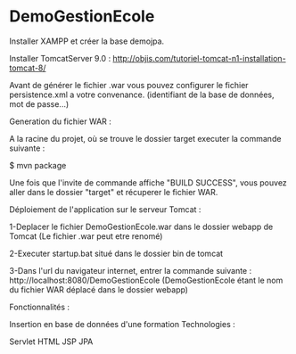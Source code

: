 # DemoGestionEcole

Installer XAMPP et créer la base demojpa.

Installer TomcatServer 9.0 : http://objis.com/tutoriel-tomcat-n1-installation-tomcat-8/

Avant de générer le fichier .war vous pouvez configurer le fichier persistence.xml a votre convenance. (identifiant de la base de données, mot de passe...)

Generation du fichier WAR :

A la racine du projet, où se trouve le dossier target executer la commande suivante :

$ mvn package

Une fois que l'invite de commande affiche "BUILD SUCCESS", vous pouvez aller dans le dossier "target" et récuperer le fichier WAR.

Déploiement de l'application sur le serveur Tomcat :

1-Deplacer le fichier DemoGestionEcole.war dans le dossier webapp de Tomcat (Le fichier .war peut etre renomé)

2-Executer startup.bat situé dans le dossier bin de tomcat

3-Dans l'url du navigateur internet, entrer la commande suivante : http://localhost:8080/DemoGestionEcole (DemoGestionEcole étant le nom du fichier WAR déplacé dans le dossier webapp)

Fonctionnalités :

Insertion en base de données d'une formation
Technologies :

Servlet
HTML
JSP
JPA
